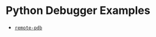# Python Debugger Examples

* [`remote-pdb`](https://github.com/windmilleng/debugger-examples/tree/master/python/remote-pdb)

